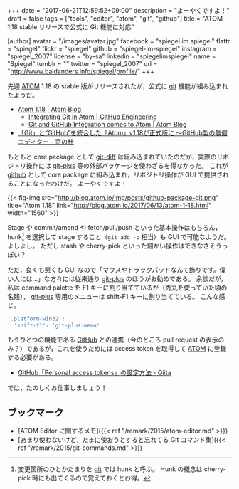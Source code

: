 +++
date = "2017-06-21T12:59:52+09:00"
description = "よーやくですよ！"
draft = false
tags = ["tools", "editor", "atom", "git", "github"]
title = "ATOM 1.18 stable リリースで公式に Git 機能に対応"

[author]
  avatar = "/images/avatar.jpg"
  facebook = "spiegel.im.spiegel"
  flattr = "spiegel"
  flickr = "spiegel"
  github = "spiegel-im-spiegel"
  instagram = "spiegel_2007"
  license = "by-sa"
  linkedin = "spiegelimspiegel"
  name = "Spiegel"
  tumblr = ""
  twitter = "spiegel_2007"
  url = "http://www.baldanders.info/spiegel/profile/"
+++

先週 [ATOM] 1.18 の stable 版がリリースされたが，公式に [git] 機能が組み込まれたようだ。

- [Atom 1.18 | Atom Blog](http://blog.atom.io/2017/06/13/atom-1-18.html)
    - [Integrating Git in Atom | GitHub Engineering](https://githubengineering.com/integrating-git-in-atom/)
    - [Git and GitHub Integration comes to Atom | Atom Blog](http://blog.atom.io/2017/05/16/git-and-github-integration-comes-to-atom.html)
- [「Git」と“GitHub”を統合した「Atom」v1.18が正式版に ～GitHub製の無償エディター - 窓の杜](http://forest.watch.impress.co.jp/docs/news/1065638.html)

もともと core package として [git-diff] は組み込まれていたのだが，実際のリポジトリ操作には [git-plus] 等の外部パッケージを使わざるを得なかった。
これが [github] として core package に組み込まれ，リポジトリ操作が GUI で提供されることになったわけだ。
よーやくですよ！

{{< fig-img src="http://blog.atom.io/img/posts/github-package-git.png" title="Atom 1.18" link="http://blog.atom.io/2017/06/13/atom-1-18.html" width="1560" >}}

Stage や commit/amend や fetch/pull/push といった基本操作はもちろん，hunk[^h] を選択して stage すること（`git add -p` 相当）も GUI で可能なようだ。
よしよし。
ただし stash や cherry-pick といった細かい操作はできなさそうっぽい？ 

[^h]: 変更箇所のひとかたまりを [git] では hunk と呼ぶ。 Hunk の概念は cherry-pick 時にも出てくるので覚えておくとお得。

ただ，良くも悪くも GUI なので「マウスやトラックパッドなんて飾りです。偉い人には...」な方々には従来通り [git-plus] のほうがお勧めである。
余談だが，私は command palette を F1 キーに割り当てているが（秀丸を使っていた頃の名残）， [git-plus] 専用のメニューは shift-F1 キーに割り当てている。
こんな感じ。

```cson
'.platform-win32':
  'shift-f1': 'git-plus:menu'
```

もうひとつの機能である [GitHub](https://github.com/) との連携（今のところ pull request の表示のみ？）であるが，これを使うためには access token を取得して [ATOM] に登録する必要がある。

- [GitHub「Personal access tokens」の設定方法 - Qiita](http://qiita.com/kz800/items/497ec70bff3e555dacd0)

では，たのしくお仕事しましょう！

## ブックマーク

- [ATOM Editor に関するメモ]({{< ref "/remark/2015/atom-editor.md" >}})
- [あまり使わないけど，たまに使おうとすると忘れてる Git コマンド集]({{< ref "/remark/2015/git-commands.md" >}})

[ATOM]: https://atom.io/ "Atom"
[git]: https://git-scm.com/ "Git"
[git-diff]: https://atom.io/packages/git-diff
[git-plus]: https://atom.io/packages/git-plus
[github]: https://atom.io/packages/github
